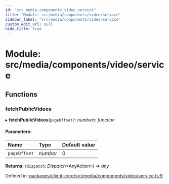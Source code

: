 ```yaml
---
id: "src_media_components_video_service"
title: "Module: src/media/components/video/service"
sidebar_label: "src/media/components/video/service"
custom_edit_url: null
hide_title: true
---
```


# Module: src/media/components/video/service

## Functions

### fetchPublicVideos

▸ **fetchPublicVideos**(`pageOffset?`: *number*): *function*

#### Parameters:

Name | Type | Default value |
:------ | :------ | :------ |
`pageOffset` | *number* | 0 |

**Returns:** (`dispatch`: *Dispatch*<AnyAction\>) => *any*

Defined in: [packages/client-core/src/media/components/video/service.ts:9](https://github.com/xr3ngine/xr3ngine/blob/65dfcf39a/packages/client-core/src/media/components/video/service.ts#L9)

